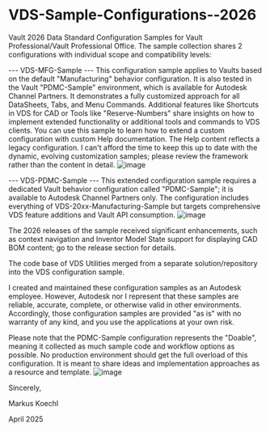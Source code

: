 # VDS-Sample-Configurations--2026

Vault 2026 Data Standard Configuration Samples for Vault Professional/Vault Professional Office.
The sample collection shares 2 configurations with individual scope and compatibility levels:

--- VDS-MFG-Sample --- This configuration sample applies to Vaults based on the default "Manufacturing" behavior configuration. It is also tested in the Vault "PDMC-Sample" environment, which is available for Autodesk Channel Partners. It demonstrates a fully customized approach for all DataSheets, Tabs, and Menu Commands. Additional features like Shortcuts in VDS for CAD or Tools like "Reserve-Numbers" share insights on how to implement extended functionality or additional tools and commands to VDS clients. You can use this sample to learn how to extend a custom configuration with custom Help documentation. The Help content reflects a legacy configuration. I can't afford the time to keep this up to date with the dynamic, evolving customization samples; please review the framework rather than the content in detail.
![image](https://github.com/user-attachments/assets/5a26b00a-18bf-4cef-95d1-4b26343a60d4)

--- VDS-PDMC-Sample --- This extended configuration sample requires a dedicated Vault behavior configuration called "PDMC-Sample"; it is available to Autodesk Channel Partners only. The configuration includes everything of VDS-20xx-Manufacturing-Sample but targets comprehensive VDS feature additions and Vault API consumption.
![image](https://github.com/user-attachments/assets/45d08170-2b75-4494-8a5c-b2d11e777cdb)

The 2026 releases of the sample received significant enhancements, such as context navigation and Inventor Model State support for displaying CAD BOM content; go to the release section for details.

The code base of VDS Utilities merged from a separate solution/repository into the VDS configuration sample.

I created and maintained these configuration samples as an Autodesk employee. However, Autodesk nor I represent that these samples are reliable, accurate, complete, or otherwise valid in other environments. Accordingly, those configuration samples are provided "as is" with no warranty of any kind, and you use the applications at your own risk.

Please note that the PDMC-Sample configuration represents the "Doable", meaning it collected as much sample code and workflow options as possible. No production environment should get the full overload of this configuration. It is meant to share ideas and implementation approaches as a resource and template.
![image](https://github.com/user-attachments/assets/b3b1ea38-4013-44d6-b5a0-877c3e1f29c8)


Sincerely,

Markus Koechl

April 2025
